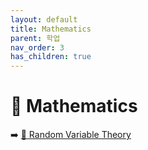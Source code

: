 ```yaml
---
layout: default
title: Mathematics
parent: 학업
nav_order: 3
has_children: true
---
```

# 📐 Mathematics

➡️ [🎲 Random Variable Theory](docs/academics/math/rv.html)